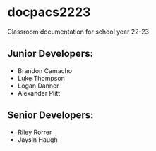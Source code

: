 # docpacs2223
Classroom documentation for school year 22-23

## Junior Developers:
- Brandon Camacho
- Luke Thompson
- Logan Danner
- Alexander Plitt
## Senior Developers:
- Riley Rorrer
- Jaysin Haugh
